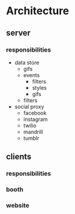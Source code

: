 # Architecture

## server

### responsibilities

* data store
    * gifs
    * events
        * filters
        * styles
        * gifs
    * filters
* social proxy
    * facebook
    * instagram
    * twilio
    * mandrill
    * tumblr

## clients

### responsibilities

### booth

### website

